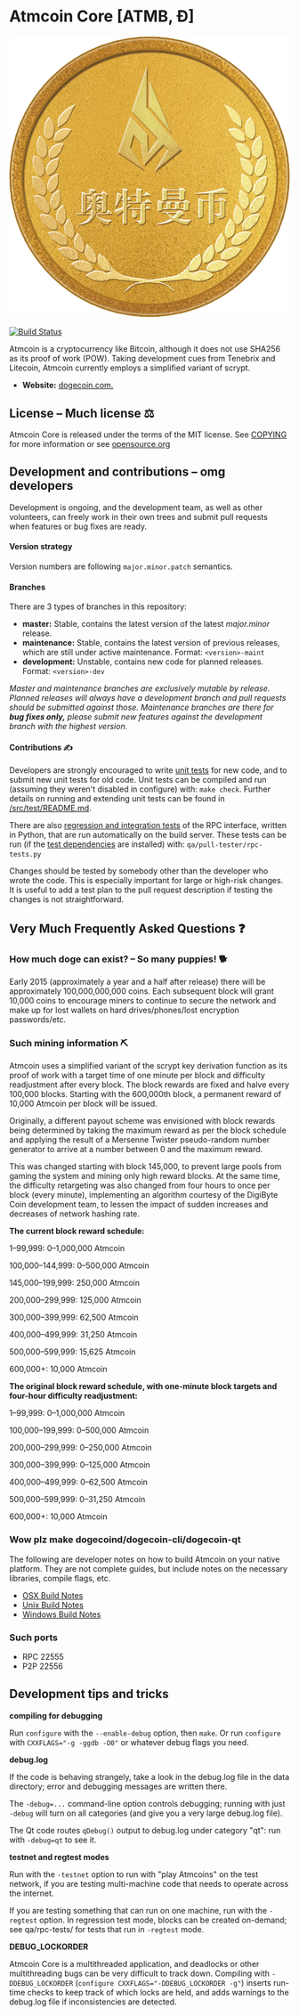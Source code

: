 # Atmcoin Core [ATMB, Ð]

![Atmcoin](./doc/ATMB.png)

[![Build Status](https://travis-ci.com/dogecoin/dogecoin.svg?branch=master)](https://travis-ci.com/dogecoin/dogecoin)

Atmcoin is a cryptocurrency like Bitcoin, although it does not use SHA256 as
its proof of work (POW). Taking development cues from Tenebrix and Litecoin,
Atmcoin currently employs a simplified variant of scrypt.
- **Website:** [dogecoin.com.](https://dogecoin.com)

## License – Much license ⚖️
Atmcoin Core is released under the terms of the MIT license. See
[COPYING](COPYING) for more information or see
[opensource.org](https://opensource.org/licenses/MIT)

## Development and contributions – omg developers
Development is ongoing, and the development team, as well as other volunteers,
can freely work in their own trees and submit pull requests when features or
bug fixes are ready.

#### Version strategy
Version numbers are following ```major.minor.patch``` semantics.

#### Branches
There are 3 types of branches in this repository:

- **master:** Stable, contains the latest version of the latest *major.minor* release.
- **maintenance:** Stable, contains the latest version of previous releases, which are still under active maintenance. Format: ```<version>-maint```
- **development:** Unstable, contains new code for planned releases. Format: ```<version>-dev```

*Master and maintenance branches are exclusively mutable by release. Planned*
*releases will always have a development branch and pull requests should be*
*submitted against those. Maintenance branches are there for **bug fixes only,***
*please submit new features against the development branch with the highest version.*

#### Contributions ✍️

Developers are strongly encouraged to write [unit tests](src/test/README.md) for new code, and to
submit new unit tests for old code. Unit tests can be compiled and run
(assuming they weren't disabled in configure) with: `make check`. Further details on running
and extending unit tests can be found in [/src/test/README.md](/src/test/README.md).

There are also [regression and integration tests](/qa) of the RPC interface, written
in Python, that are run automatically on the build server.
These tests can be run (if the [test dependencies](/qa) are installed) with: `qa/pull-tester/rpc-tests.py`

Changes should be tested by somebody other than the developer who wrote the
code. This is especially important for large or high-risk changes. It is useful
to add a test plan to the pull request description if testing the changes is
not straightforward.

## Very Much Frequently Asked Questions ❓

### How much doge can exist? – So many puppies! 🐕
Early 2015 (approximately a year and a half after release) there will be
approximately 100,000,000,000 coins.
Each subsequent block will grant 10,000 coins to encourage miners to continue to
secure the network and make up for lost wallets on hard drives/phones/lost
encryption passwords/etc.


### Such mining information ⛏

Atmcoin uses a simplified variant of the scrypt key derivation function as its
proof of work with a target time of one minute per block and difficulty
readjustment after every block. The block rewards are fixed and halve every
100,000 blocks. Starting with the 600,000th block, a permanent reward of
10,000 Atmcoin per block will be issued.  

Originally, a different payout scheme was envisioned with block rewards being
determined by taking the maximum reward as per the block schedule and applying
the result of a Mersenne Twister pseudo-random number generator to arrive at a
number between 0 and the maximum reward.

This was changed starting with block 145,000, to prevent large pools from gaming
the system and mining only high reward blocks. At the same time, the difficulty
retargeting was also changed from four hours to once per block (every minute),
implementing an algorithm courtesy of the DigiByte Coin development team, to
lessen the impact of sudden increases and decreases of network hashing rate.

**The current block reward schedule:**

1–99,999: 0–1,000,000 Atmcoin

100,000–144,999: 0–500,000 Atmcoin

145,000–199,999: 250,000 Atmcoin

200,000–299,999: 125,000 Atmcoin

300,000–399,999: 62,500 Atmcoin

400,000–499,999: 31,250 Atmcoin

500,000–599,999: 15,625 Atmcoin

600,000+: 10,000 Atmcoin

**The original block reward schedule, with one-minute block targets and four-hour difficulty readjustment:**

1–99,999: 0–1,000,000 Atmcoin

100,000–199,999: 0–500,000 Atmcoin

200,000–299,999: 0–250,000 Atmcoin

300,000–399,999: 0–125,000 Atmcoin

400,000–499,999: 0–62,500 Atmcoin

500,000–599,999: 0–31,250 Atmcoin

600,000+: 10,000 Atmcoin

### Wow plz make dogecoind/dogecoin-cli/dogecoin-qt

  The following are developer notes on how to build Atmcoin on your native platform. They are not complete guides, but include notes on the necessary libraries, compile flags, etc.

  - [OSX Build Notes](doc/build-osx.md)
  - [Unix Build Notes](doc/build-unix.md)
  - [Windows Build Notes](doc/build-windows.md)

### Such ports

- RPC 22555
- P2P 22556

## Development tips and tricks

**compiling for debugging**

Run `configure` with the `--enable-debug` option, then `make`. Or run `configure` with
`CXXFLAGS="-g -ggdb -O0"` or whatever debug flags you need.

**debug.log**

If the code is behaving strangely, take a look in the debug.log file in the data directory;
error and debugging messages are written there.

The `-debug=...` command-line option controls debugging; running with just `-debug` will turn
on all categories (and give you a very large debug.log file).

The Qt code routes `qDebug()` output to debug.log under category "qt": run with `-debug=qt`
to see it.

**testnet and regtest modes**

Run with the `-testnet` option to run with "play Atmcoins" on the test network, if you
are testing multi-machine code that needs to operate across the internet.

If you are testing something that can run on one machine, run with the `-regtest` option.
In regression test mode, blocks can be created on-demand; see qa/rpc-tests/ for tests
that run in `-regtest` mode.

**DEBUG_LOCKORDER**

Atmcoin Core is a multithreaded application, and deadlocks or other multithreading bugs
can be very difficult to track down. Compiling with `-DDEBUG_LOCKORDER` (`configure
CXXFLAGS="-DDEBUG_LOCKORDER -g"`) inserts run-time checks to keep track of which locks
are held, and adds warnings to the debug.log file if inconsistencies are detected.
